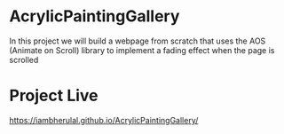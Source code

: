 # AcrylicPaintingGallery
In this project we will build a webpage from scratch that uses the AOS (Animate on Scroll) library to implement a fading effect when the page is scrolled

# Project Live
https://iambherulal.github.io/AcrylicPaintingGallery/
